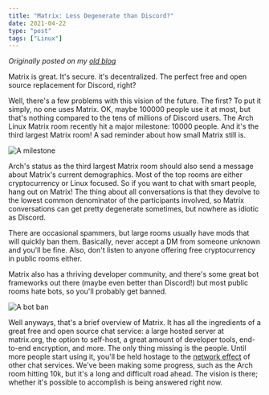 ```yaml
---
title: "Matrix: Less Degenerate than Discord?"
date: 2021-04-22
type: "post"
tags: ["Linux"]
---
```



*Originally posted on my [old blog](https://git.exozy.me/Ta180m/blog/src/branch/main/_posts/2021-04-22-matrix-less-degenerate-than-discord.md)*


Matrix is great. It's secure. it's decentralized. The perfect free and open source replacement for Discord, right?

Well, there's a few problems with this vision of the future. The first? To put it simply, no one uses Matrix. OK, maybe 100000 people use it at most, but that's nothing compared to the tens of millions of Discord users. The Arch Linux Matrix room recently hit a major milestone: 10000 people. And it's the third largest Matrix room! A sad reminder about how small Matrix still is.

![A milestone](/img/arch-matrix-room.png)

Arch's status as the third largest Matrix room should also send a message about Matrix's current demographics. Most of the top rooms are either cryptocurrency or Linux focused. So if you want to chat with smart people, hang out on Matrix! The thing about all conversations is that they devolve to the lowest common denominator of the participants involved, so Matrix conversations can get pretty degenerate sometimes, but nowhere as idiotic as Discord.

There are occasional spammers, but large rooms usually have mods that will quickly ban them. Basically, never accept a DM from someone unknown and you'll be fine. Also, don't listen to anyone offering free cryptocurrency in public rooms either.

Matrix also has a thriving developer community, and there's some great bot frameworks out there (maybe even better than Discord!) but most public rooms hate bots, so you'll probably get banned.

![A bot ban](/img/matrix-bot-ban.png)

Well anyways, that's a brief overview of Matrix. It has all the ingredients of a great free and open source chat service: a large hosted server at matrix.org, the option to self-host, a great amount of developer tools, end-to-end encryption, and more. The only thing missing is the people. Until more people start using it, you'll be held hostage to the [network effect](https://en.wikipedia.org/wiki/Network_effect) of other chat services. We've been making some progress, such as the Arch room hitting 10k, but it's a long and difficult road ahead. The vision is there; whether it's possible to accomplish is being answered right now.

